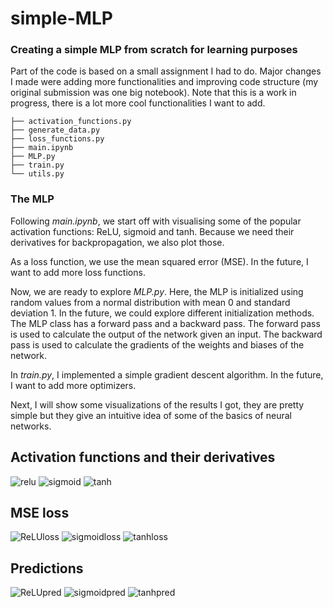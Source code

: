 # simple-MLP
### Creating a simple MLP from scratch for learning purposes
Part of the code is based on a small assignment I had to do. Major changes I made were adding more functionalities and improving code structure (my original submission was one big notebook). Note that this is a work in progress, there is a lot more cool functionalities I want to add.
``````
├── activation_functions.py
├── generate_data.py
├── loss_functions.py
├── main.ipynb
├── MLP.py
├── train.py
└── utils.py
``````
### The MLP
Following *main.ipynb*, we start off with visualising some of the popular activation functions: ReLU, sigmoid and tanh. Because we need their derivatives for backpropagation, we also plot those.

As a loss function, we use the mean squared error (MSE). In the future, I want to add more loss functions.

Now, we are ready to explore *MLP.py*. Here, the MLP is initialized using random values from a normal distribution with mean 0 and standard deviation 1. In the future, we could explore different initialization methods. The MLP class has a forward pass and a backward pass. The forward pass is used to calculate the output of the network given an input. The backward pass is used to calculate the gradients of the weights and biases of the network.

In *train.py*, I implemented a simple gradient descent algorithm. In the future, I want to add more optimizers.

Next, I will show some visualizations of the results I got, they are pretty simple but they give an intuitive idea of some of the basics of neural networks.

## Activation functions and their derivatives
![relu](figures/relu.png)
![sigmoid](figures/sigmoid.png)
![tanh](figures/tanh.png)
## MSE loss
![ReLUloss](figures/ReLUloss.png)
![sigmoidloss](figures/Sigmoidloss.png)
![tanhloss](figures/TanHloss.png)
## Predictions
![ReLUpred](figures/ReLUpred.png)
![sigmoidpred](figures/Sigmoidpred.png)
![tanhpred](figures/TanHpred.png)

